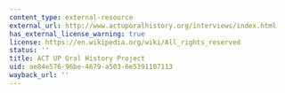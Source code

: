 ```yaml
---
content_type: external-resource
external_url: http://www.actuporalhistory.org/interviews/index.html
has_external_license_warning: true
license: https://en.wikipedia.org/wiki/All_rights_reserved
status: ''
title: ACT UP Oral History Project
uid: ae84e576-96be-4679-a503-6e5391107113
wayback_url: ''
---
```

